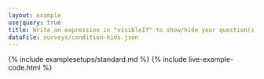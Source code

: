 ```yaml
---
layout: example
usejquery: true
title: Write an expression in "visibleIf" to show/hide your question(s)
dataFile: surveys/condition-kids.json
---
```


{% include examplesetups/standard.md %}
{% include live-example-code.html %}